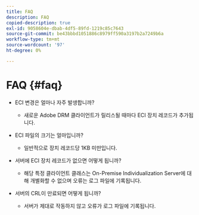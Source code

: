 ```yaml
---
title: FAQ
description: FAQ
copied-description: true
exl-id: 9058604e-dbab-4df5-89fd-1219c85c7643
source-git-commit: be43bbbd1051886c8979ff590a3197b2a7249b6a
workflow-type: tm+mt
source-wordcount: '97'
ht-degree: 0%

---
```


# FAQ {#faq}

* ECI 변경은 얼마나 자주 발생합니까?
   * 새로운 Adobe DRM 클라이언트가 릴리스될 때마다 ECI 장치 레코드가 추가됩니다.

* ECI 파일의 크기는 얼마입니까?
   * 일반적으로 장치 레코드당 1KB 미만입니다.

* 서버에 ECI 장치 레코드가 없으면 어떻게 됩니까?
   * 해당 특정 클라이언트 클래스는 On-Premise Individualization Server에 대해 개별화할 수 없으며 오류는 로그 파일에 기록됩니다.

* 서버의 CRL이 만료되면 어떻게 됩니까?
   * 서버가 제대로 작동하지 않고 오류가 로그 파일에 기록됩니다.

